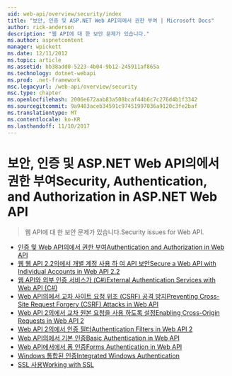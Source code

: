 ```yaml
---
uid: web-api/overview/security/index
title: "보안, 인증 및 ASP.NET Web API의에서 권한 부여 | Microsoft Docs"
author: rick-anderson
description: "웹 API에 대 한 보안 문제가 있습니다."
ms.author: aspnetcontent
manager: wpickett
ms.date: 12/11/2012
ms.topic: article
ms.assetid: bb38add0-5223-4b04-9b12-245911af865a
ms.technology: dotnet-webapi
ms.prod: .net-framework
msc.legacyurl: /web-api/overview/security
msc.type: chapter
ms.openlocfilehash: 2006e672aab83a508bcaf44b6c7c276d4b1f3342
ms.sourcegitcommit: 9a9483aceb34591c97451997036a9120c3fe2baf
ms.translationtype: MT
ms.contentlocale: ko-KR
ms.lasthandoff: 11/10/2017
---
```

<a name="security-authentication-and-authorization-in-aspnet-web-api"></a><span data-ttu-id="16ee2-103">보안, 인증 및 ASP.NET Web API의에서 권한 부여</span><span class="sxs-lookup"><span data-stu-id="16ee2-103">Security, Authentication, and Authorization in ASP.NET Web API</span></span>
====================
> <span data-ttu-id="16ee2-104">웹 API에 대 한 보안 문제가 있습니다.</span><span class="sxs-lookup"><span data-stu-id="16ee2-104">Security issues for Web API.</span></span>


- [<span data-ttu-id="16ee2-105">인증 및 Web API의에서 권한 부여</span><span class="sxs-lookup"><span data-stu-id="16ee2-105">Authentication and Authorization in Web API</span></span>](authentication-and-authorization-in-aspnet-web-api.md)
- [<span data-ttu-id="16ee2-106">웹 웹 API 2.2의에서 개별 계정 사용 하 여 API 보안</span><span class="sxs-lookup"><span data-stu-id="16ee2-106">Secure a Web API with Individual Accounts in Web API 2.2</span></span>](individual-accounts-in-web-api.md)
- [<span data-ttu-id="16ee2-107">웹 API와 외부 인증 서비스가 (C#)</span><span class="sxs-lookup"><span data-stu-id="16ee2-107">External Authentication Services with Web API (C#)</span></span>](external-authentication-services.md)
- [<span data-ttu-id="16ee2-108">Web API의에서 교차 사이트 요청 위조 (CSRF) 공격 방지</span><span class="sxs-lookup"><span data-stu-id="16ee2-108">Preventing Cross-Site Request Forgery (CSRF) Attacks in Web API</span></span>](preventing-cross-site-request-forgery-csrf-attacks.md)
- [<span data-ttu-id="16ee2-109">Web API 2의에서 교차 원본 요청을 사용 하도록 설정</span><span class="sxs-lookup"><span data-stu-id="16ee2-109">Enabling Cross-Origin Requests in Web API 2</span></span>](enabling-cross-origin-requests-in-web-api.md)
- [<span data-ttu-id="16ee2-110">Web API 2의에서 인증 필터</span><span class="sxs-lookup"><span data-stu-id="16ee2-110">Authentication Filters in Web API 2</span></span>](authentication-filters.md)
- [<span data-ttu-id="16ee2-111">Web API의에서 기본 인증</span><span class="sxs-lookup"><span data-stu-id="16ee2-111">Basic Authentication in Web API</span></span>](basic-authentication.md)
- [<span data-ttu-id="16ee2-112">Web API에서에서 폼 인증</span><span class="sxs-lookup"><span data-stu-id="16ee2-112">Forms Authentication in Web API</span></span>](forms-authentication.md)
- [<span data-ttu-id="16ee2-113">Windows 통합된 인증</span><span class="sxs-lookup"><span data-stu-id="16ee2-113">Integrated Windows Authentication</span></span>](integrated-windows-authentication.md)
- [<span data-ttu-id="16ee2-114">SSL 사용</span><span class="sxs-lookup"><span data-stu-id="16ee2-114">Working with SSL</span></span>](working-with-ssl-in-web-api.md)

